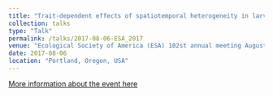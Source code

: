 ```yaml
---
title: "Trait-dependent effects of spatiotemporal heterogeneity in larval dispersal on marine metapopulations."
collection: talks
type: "Talk"
permalink: /talks/2017-08-06-ESA_2017
venue: "Ecological Society of America (ESA) 102st annual meeting August 6-11, 2017."
date: 2017-08-06
location: "Portland, Oregon, USA"
---
```

[More information about the event here](https://www.esa.org/portland/#.W6xTOHtKiM8)
